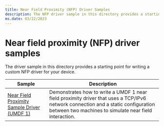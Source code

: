 ```yaml
---
title: Near Field Proximity (NFP) Driver Samples
description: The NFP driver sample in this directory provides a starting point for writing a custom driver for your device.
ms.date: 03/22/2023
---
```


# Near field proximity (NFP) driver samples

The driver sample in this directory provides a starting point for writing a custom NFP driver for your device.

| Sample | Description |
| --- | --- |
| [Near Field Proximity Sample Driver (UMDF 1)](/samples/microsoft/windows-driver-samples/near-field-proximity-sample-driver-umdf-version-1) | Demonstrates how to write a UMDF 1 near field proximity driver that uses a TCP/IPv6 network connection and a static configuration between two machines to simulate near field interaction. |
